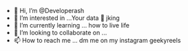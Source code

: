 - 👋 Hi, I’m @Developerash
- 👀 I’m interested in ...Your data 👀 jking
- 🌱 I’m currently learning ... how to live life
- 💞️ I’m looking to collaborate on ... 
- 📫 How to reach me ... dm me on my instagram geekyreels

<!---
Developerash/Developerash is a ✨ special ✨ repository because its `README.md` (this file) appears on your GitHub profile.
You can click the Preview link to take a look at your changes.
--->
